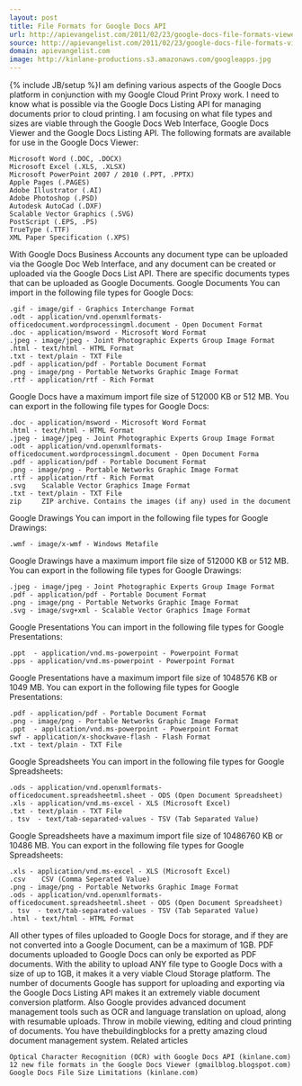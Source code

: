 ```yaml
---
layout: post
title: File Formats for Google Docs API
url: http://apievangelist.com/2011/02/23/google-docs-file-formats-viewer-web-and-api/
source: http://apievangelist.com/2011/02/23/google-docs-file-formats-viewer-web-and-api/
domain: apievangelist.com
image: http://kinlane-productions.s3.amazonaws.com/googleapps.jpg
---
```

{% include JB/setup %}I am defining various aspects of the Google Docs platform in conjunction with my Google Cloud Print Proxy work.
I need to know what is possible via the Google Docs Listing API for managing documents prior to cloud printing.
I am focusing on what file types and sizes are viable through the Google Docs Web Interface, Google Docs Viewer and the Google Docs Listing API.
The following formats are available for use in the Google Docs Viewer:

	Microsoft Word (.DOC, .DOCX)
	Microsoft Excel (.XLS, .XLSX)
	Microsoft PowerPoint 2007 / 2010 (.PPT, .PPTX)
	Apple Pages (.PAGES)
	Adobe Illustrator (.AI)
	Adobe Photoshop (.PSD)
	Autodesk AutoCad (.DXF)
	Scalable Vector Graphics (.SVG)
	PostScript (.EPS, .PS)
	TrueType (.TTF)
	XML Paper Specification (.XPS)

With Google Docs Business Accounts any document type can be uploaded via the Google Doc Web Interface, and any document can be created or uploaded via the Google Docs List API.
There are specific documents types that can be uploaded as Google Documents.
Google Documents
You can import in the following file types for Google Docs:

	.gif - image/gif - Graphics Interchange Format
	.odt - application/vnd.openxmlformats-officedocument.wordprocessingml.document - Open Document Format
	.doc - application/msword - Microsoft Word Format
	.jpeg - image/jpeg - Joint Photographic Experts Group Image Format
	.html - text/html - HTML Format
	.txt - text/plain - TXT File
	.pdf - application/pdf - Portable Document Format
	.png - image/png - Portable Networks Graphic Image Format
	.rtf - application/rtf - Rich Format

Google Docs have a maximum import file size of 512000 KB or 512 MB.
You can export in the following file types for Google Docs:

	.doc - application/msword - Microsoft Word Format
	.html - text/html - HTML Format
	.jpeg - image/jpeg - Joint Photographic Experts Group Image Format
	.odt - application/vnd.openxmlformats-officedocument.wordprocessingml.document - Open Document Forma
	.pdf - application/pdf - Portable Document Format
	.png - image/png - Portable Networks Graphic Image Format
	.rtf - application/rtf - Rich Format
	.svg 	Scalable Vector Graphics Image Format
	.txt - text/plain - TXT File
	zip 	ZIP archive. Contains the images (if any) used in the document

Google Drawings
You can import in the following file types for Google Drawings:

	.wmf - image/x-wmf - Windows Metafile

Google Drawings have a maximum import file size of 512000 KB or 512 MB.
You can export in the following file types for Google Drawings:

	.jpeg - image/jpeg - Joint Photographic Experts Group Image Format
	.pdf - application/pdf - Portable Document Format
	.png - image/png - Portable Networks Graphic Image Format
	.svg - image/svg+xml - Scalable Vector Graphics Image Format

Google Presentations
You can import in the following file types for Google Presentations:

	.ppt  - application/vnd.ms-powerpoint - Powerpoint Format
	.pps - application/vnd.ms-powerpoint - Powerpoint Format

Google Presentations have a maximum import file size of 1048576 KB or 1049 MB.
You can export in the following file types for Google Presentations:

	.pdf - application/pdf - Portable Document Format
	.png - image/png - Portable Networks Graphic Image Format
	.ppt  - application/vnd.ms-powerpoint - Powerpoint Format
	swf - application/x-shockwave-flash - Flash Format
	.txt - text/plain - TXT File

Google Spreadsheets
You can import in the following file types for Google Spreadsheets:

	.ods - application/vnd.openxmlformats-officedocument.spreadsheetml.sheet - ODS (Open Document Spreadsheet)
	.xls - application/vnd.ms-excel - XLS (Microsoft Excel)
	.txt - text/plain - TXT File
	. tsv  - text/tab-separated-values - TSV (Tab Separated Value)

Google Spreadsheets have a maximum import file size of 10486760 KB or 10486 MB.
You can export in the following file types for Google Spreadsheets:

	.xls - application/vnd.ms-excel - XLS (Microsoft Excel)
	.csv 	CSV (Comma Seperated Value)
	.png - image/png - Portable Networks Graphic Image Format
	.ods - application/vnd.openxmlformats-officedocument.spreadsheetml.sheet - ODS (Open Document Spreadsheet)
	. tsv  - text/tab-separated-values - TSV (Tab Separated Value)
	.html - text/html - HTML Format


All other types of files uploaded to Google Docs for storage, and if they are not converted into a Google Document, can be a maximum of 1GB. PDF documents uploaded to Google Docs can only be exported as PDF documents.
With the ability to upload ANY file type to Google Docs with a size of up to 1GB, it makes it a very viable Cloud Storage platform.
The number of documents Google has support for uploading and exporting via the Google Docs Listing API makes it an extremely viable document conversion platform.
Also Google provides advanced document management tools such as OCR and language translation on upload, along with resumable uploads.
Throw in mobile viewing, editing and cloud printing of documents.  You have thebuildingblocks for a pretty amazing cloud document management system.
Related articles

	Optical Character Recognition (OCR) with Google Docs API (kinlane.com)
	12 new file formats in the Google Docs Viewer (gmailblog.blogspot.com)
	Google Docs File Size Limitations (kinlane.com)

